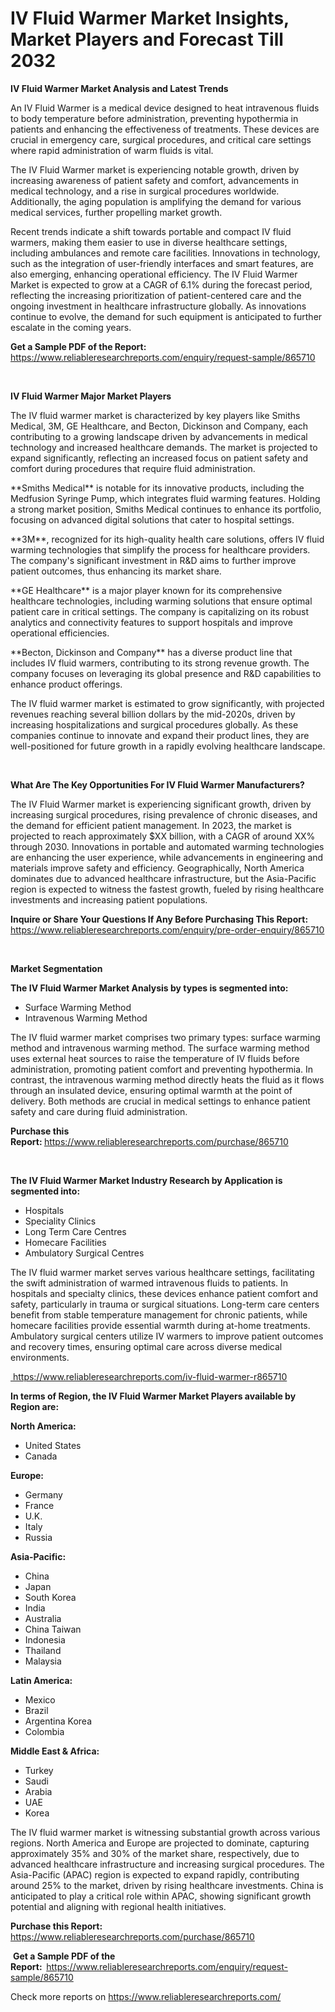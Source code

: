 <p><h1>IV Fluid Warmer Market Insights, Market Players and Forecast Till 2032</h1></p><p><strong>IV Fluid Warmer Market Analysis and Latest Trends</strong></p>
<p><p>An IV Fluid Warmer is a medical device designed to heat intravenous fluids to body temperature before administration, preventing hypothermia in patients and enhancing the effectiveness of treatments. These devices are crucial in emergency care, surgical procedures, and critical care settings where rapid administration of warm fluids is vital.</p><p>The IV Fluid Warmer market is experiencing notable growth, driven by increasing awareness of patient safety and comfort, advancements in medical technology, and a rise in surgical procedures worldwide. Additionally, the aging population is amplifying the demand for various medical services, further propelling market growth. </p><p>Recent trends indicate a shift towards portable and compact IV fluid warmers, making them easier to use in diverse healthcare settings, including ambulances and remote care facilities. Innovations in technology, such as the integration of user-friendly interfaces and smart features, are also emerging, enhancing operational efficiency. The IV Fluid Warmer Market is expected to grow at a CAGR of 6.1% during the forecast period, reflecting the increasing prioritization of patient-centered care and the ongoing investment in healthcare infrastructure globally. As innovations continue to evolve, the demand for such equipment is anticipated to further escalate in the coming years.</p></p>
<p><strong>Get a Sample PDF of the Report:&nbsp;</strong> <a href="https://www.reliableresearchreports.com/enquiry/request-sample/865710?utm_campaign=2745&utm_medium=2&utm_source=Github&utm_content=ia&utm_term=04032025&utm_id=iv-fluid-warmer">https://www.reliableresearchreports.com/enquiry/request-sample/865710</a></p>
<p>&nbsp;</p>
<p><strong>IV Fluid Warmer Major Market Players</strong></p>
<p><p>The IV fluid warmer market is characterized by key players like Smiths Medical, 3M, GE Healthcare, and Becton, Dickinson and Company, each contributing to a growing landscape driven by advancements in medical technology and increased healthcare demands. The market is projected to expand significantly, reflecting an increased focus on patient safety and comfort during procedures that require fluid administration.</p><p>**Smiths Medical** is notable for its innovative products, including the Medfusion Syringe Pump, which integrates fluid warming features. Holding a strong market position, Smiths Medical continues to enhance its portfolio, focusing on advanced digital solutions that cater to hospital settings.</p><p>**3M**, recognized for its high-quality health care solutions, offers IV fluid warming technologies that simplify the process for healthcare providers. The company's significant investment in R&D aims to further improve patient outcomes, thus enhancing its market share.</p><p>**GE Healthcare** is a major player known for its comprehensive healthcare technologies, including warming solutions that ensure optimal patient care in critical settings. The company is capitalizing on its robust analytics and connectivity features to support hospitals and improve operational efficiencies.</p><p>**Becton, Dickinson and Company** has a diverse product line that includes IV fluid warmers, contributing to its strong revenue growth. The company focuses on leveraging its global presence and R&D capabilities to enhance product offerings.</p><p>The IV fluid warmer market is estimated to grow significantly, with projected revenues reaching several billion dollars by the mid-2020s, driven by increasing hospitalizations and surgical procedures globally. As these companies continue to innovate and expand their product lines, they are well-positioned for future growth in a rapidly evolving healthcare landscape.</p></p>
<p>&nbsp;</p>
<p><strong>What Are The Key Opportunities For IV Fluid Warmer Manufacturers?</strong></p>
<p><p>The IV Fluid Warmer market is experiencing significant growth, driven by increasing surgical procedures, rising prevalence of chronic diseases, and the demand for efficient patient management. In 2023, the market is projected to reach approximately $XX billion, with a CAGR of around XX% through 2030. Innovations in portable and automated warming technologies are enhancing the user experience, while advancements in engineering and materials improve safety and efficiency. Geographically, North America dominates due to advanced healthcare infrastructure, but the Asia-Pacific region is expected to witness the fastest growth, fueled by rising healthcare investments and increasing patient populations.</p></p>
<p><strong>Inquire or Share Your Questions If Any Before Purchasing This Report:</strong> <a href="https://www.reliableresearchreports.com/enquiry/pre-order-enquiry/865710?utm_campaign=2745&utm_medium=2&utm_source=Github&utm_content=ia&utm_term=04032025&utm_id=iv-fluid-warmer">https://www.reliableresearchreports.com/enquiry/pre-order-enquiry/865710</a></p>
<p>&nbsp;</p>
<p><strong>Market Segmentation</strong></p>
<p><strong>The IV Fluid Warmer Market Analysis by types is segmented into:</strong></p>
<p><ul><li>Surface Warming Method</li><li>Intravenous Warming Method</li></ul></p>
<p><p>The IV fluid warmer market comprises two primary types: surface warming method and intravenous warming method. The surface warming method uses external heat sources to raise the temperature of IV fluids before administration, promoting patient comfort and preventing hypothermia. In contrast, the intravenous warming method directly heats the fluid as it flows through an insulated device, ensuring optimal warmth at the point of delivery. Both methods are crucial in medical settings to enhance patient safety and care during fluid administration.</p></p>
<p><strong>Purchase this Report:&nbsp;</strong><a href="https://www.reliableresearchreports.com/purchase/865710?utm_campaign=2745&utm_medium=2&utm_source=Github&utm_content=ia&utm_term=04032025&utm_id=iv-fluid-warmer">https://www.reliableresearchreports.com/purchase/865710</a></p>
<p>&nbsp;</p>
<p><strong>The IV Fluid Warmer Market Industry Research by Application is segmented into:</strong></p>
<p><ul><li>Hospitals</li><li>Speciality Clinics</li><li>Long Term Care Centres</li><li>Homecare Facilities</li><li>Ambulatory Surgical Centres</li></ul></p>
<p><p>The IV fluid warmer market serves various healthcare settings, facilitating the swift administration of warmed intravenous fluids to patients. In hospitals and specialty clinics, these devices enhance patient comfort and safety, particularly in trauma or surgical situations. Long-term care centers benefit from stable temperature management for chronic patients, while homecare facilities provide essential warmth during at-home treatments. Ambulatory surgical centers utilize IV warmers to improve patient outcomes and recovery times, ensuring optimal care across diverse medical environments.</p></p>
<p><a href="https://www.reliableresearchreports.com/iv-fluid-warmer-r865710?utm_campaign=2745&utm_medium=2&utm_source=Github&utm_content=ia&utm_term=04032025&utm_id=iv-fluid-warmer">&nbsp;https://www.reliableresearchreports.com/iv-fluid-warmer-r865710</a></p>
<p><strong>In terms of Region, the IV Fluid Warmer Market Players available by Region are:</strong></p>
<p>
    <p> <strong> North America: </strong>
        <ul>
            <li>United States</li>
            <li>Canada</li>
        </ul>
        </p> 
    <p> <strong> Europe: </strong>
        <ul>
            <li>Germany</li>
            <li>France</li>
            <li>U.K.</li>
            <li>Italy</li>
            <li>Russia</li>
        </ul>
        </p> 
    <p> <strong> Asia-Pacific: </strong>
        <ul>
            <li>China</li>
            <li>Japan</li>
            <li>South Korea</li>
            <li>India</li>
            <li>Australia</li>
            <li>China Taiwan</li>
            <li>Indonesia</li>
            <li>Thailand</li>
            <li>Malaysia</li>
        </ul>
        </p> 
    <p> <strong> Latin America: </strong>
        <ul>
            <li>Mexico</li>
            <li>Brazil</li>
            <li>Argentina Korea</li>
            <li>Colombia</li>
        </ul>
        </p> 
    <p> <strong> Middle East & Africa: </strong>
        <ul>
            <li>Turkey</li>
            <li>Saudi</li>
            <li>Arabia</li>
            <li>UAE</li>
            <li>Korea</li>
        </ul>
    </p>
    </p>
<p><p>The IV fluid warmer market is witnessing substantial growth across various regions. North America and Europe are projected to dominate, capturing approximately 35% and 30% of the market share, respectively, due to advanced healthcare infrastructure and increasing surgical procedures. The Asia-Pacific (APAC) region is expected to expand rapidly, contributing around 25% to the market, driven by rising healthcare investments. China is anticipated to play a critical role within APAC, showing significant growth potential and aligning with regional health initiatives.</p></p>
<p><strong>Purchase this Report: </strong><a href="https://www.reliableresearchreports.com/purchase/865710?utm_campaign=2745&utm_medium=2&utm_source=Github&utm_content=ia&utm_term=04032025&utm_id=iv-fluid-warmer">https://www.reliableresearchreports.com/purchase/865710</a></p>
<p>&nbsp;<strong>Get a Sample PDF of the Report:&nbsp;&nbsp;</strong><a href="https://www.reliableresearchreports.com/enquiry/request-sample/865710?utm_campaign=2745&utm_medium=2&utm_source=Github&utm_content=ia&utm_term=04032025&utm_id=iv-fluid-warmer">https://www.reliableresearchreports.com/enquiry/request-sample/865710</a></p>
<p><strong></strong></p>
<p>Check more reports on <a href="https://www.reliableresearchreports.com/?utm_campaign=2745&utm_medium=2&utm_source=Github&utm_content=ia&utm_term=04032025&utm_id=iv-fluid-warmer">https://www.reliableresearchreports.com/</a></p>